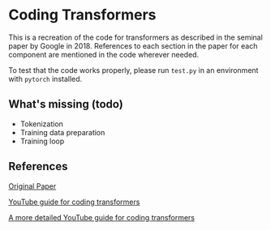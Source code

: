 # Coding Transformers

This is a recreation of the code for transformers as described in the seminal paper by Google in 2018. References to each section in the paper for each component are mentioned in the code wherever needed. 

To test that the code works properly, please run `test.py` in an environment with `pytorch` installed.

## What's missing (todo)
- Tokenization
- Training data preparation
- Training loop

## References

[Original Paper](https://arxiv.org/pdf/1706.03762.pdf)

[YouTube guide for coding transformers](https://github.com/aladdinpersson/Machine-Learning-Collection/blob/master/ML/Pytorch/more_advanced/transformer_from_scratch/transformer_from_scratch.py)

[A more detailed YouTube guide for coding transformers](https://www.youtube.com/watch?v=EPa98fyxZ-s)
